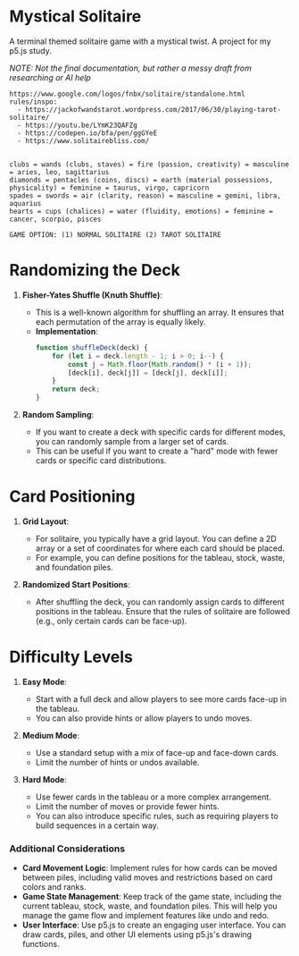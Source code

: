 # Mystical Solitaire
A terminal themed solitaire game with a mystical twist. A project for my p5.js study.


_NOTE: Not the final documentation, but rather a messy draft from researching or AI help_
```
https://www.google.com/logos/fnbx/solitaire/standalone.html 
rules/inspo: 
  - https://jackofwandstarot.wordpress.com/2017/06/30/playing-tarot-solitaire/
  - https://youtu.be/LYmK23QAFZg
  - https://codepen.io/bfa/pen/ggGYeE
  - https://www.solitairebliss.com/


clubs = wands (clubs, staves) = fire (passion, creativity) = masculine = aries, leo, sagittarius
diamonds = pentacles (coins, discs) = earth (material possessions, physicality) = feminine = taurus, virgo, capricorn
spades = swords = air (clarity, reason) = masculine = gemini, libra, aquarius
hearts = cups (chalices) = water (fluidity, emotions) = feminine = cancer, scorpio, pisces

GAME OPTION: (1) NORMAL SOLITAIRE (2) TAROT SOLITAIRE
```

# Randomizing the Deck

1. **Fisher-Yates Shuffle (Knuth Shuffle)**:
   - This is a well-known algorithm for shuffling an array. It ensures that each permutation of the array is equally likely.
   - **Implementation**:
     ```javascript
     function shuffleDeck(deck) {
         for (let i = deck.length - 1; i > 0; i--) {
             const j = Math.floor(Math.random() * (i + 1));
             [deck[i], deck[j]] = [deck[j], deck[i]];
         }
         return deck;
     }
     ```

2. **Random Sampling**:
   - If you want to create a deck with specific cards for different modes, you can randomly sample from a larger set of cards.
   - This can be useful if you want to create a "hard" mode with fewer cards or specific card distributions.

# Card Positioning

1. **Grid Layout**:
   - For solitaire, you typically have a grid layout. You can define a 2D array or a set of coordinates for where each card should be placed.
   - For example, you can define positions for the tableau, stock, waste, and foundation piles.

2. **Randomized Start Positions**:
   - After shuffling the deck, you can randomly assign cards to different positions in the tableau. Ensure that the rules of solitaire are followed (e.g., only certain cards can be face-up).

# Difficulty Levels

1. **Easy Mode**:
   - Start with a full deck and allow players to see more cards face-up in the tableau.
   - You can also provide hints or allow players to undo moves.

2. **Medium Mode**:
   - Use a standard setup with a mix of face-up and face-down cards.
   - Limit the number of hints or undos available.

3. **Hard Mode**:
   - Use fewer cards in the tableau or a more complex arrangement.
   - Limit the number of moves or provide fewer hints.
   - You can also introduce specific rules, such as requiring players to build sequences in a certain way.

### Additional Considerations

- **Card Movement Logic**: Implement rules for how cards can be moved between piles, including valid moves and restrictions based on card colors and ranks.
- **Game State Management**: Keep track of the game state, including the current tableau, stock, waste, and foundation piles. This will help you manage the game flow and implement features like undo and redo.
- **User Interface**: Use p5.js to create an engaging user interface. You can draw cards, piles, and other UI elements using p5.js's drawing functions.
